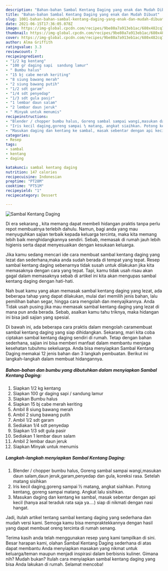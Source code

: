```yaml
---
description: "Bahan-bahan Sambal Kentang Daging yang enak dan Mudah Dibuat"
title: "Bahan-bahan Sambal Kentang Daging yang enak dan Mudah Dibuat"
slug: 1001-bahan-bahan-sambal-kentang-daging-yang-enak-dan-mudah-dibuat
date: 2021-06-15T17:36:05.078Z
image: https://img-global.cpcdn.com/recipes/9be80a7a913eb1ac/680x482cq70/sambal-kentang-daging-foto-resep-utama.jpg
thumbnail: https://img-global.cpcdn.com/recipes/9be80a7a913eb1ac/680x482cq70/sambal-kentang-daging-foto-resep-utama.jpg
cover: https://img-global.cpcdn.com/recipes/9be80a7a913eb1ac/680x482cq70/sambal-kentang-daging-foto-resep-utama.jpg
author: Alma Griffith
ratingvalue: 3.3
reviewcount: 7
recipeingredient:
- "1/2 kg kentang"
- "100 gr daging sapi  sandung lamur"
- " Bumbu halus"
- "15 bj cabe merah keriting"
- "8 siung bawang merah"
- "2 siung bawang putih"
- "1/2 sdt garam"
- "1/4 sdt penyedap"
- "1/3 sdt gula pasir"
- "1 lembar daun salam"
- "2 lembar daun jeruk"
- " Minyak untuk menumis"
recipeinstructions:
- "Blender / chopper bumbu halus, Goreng sambal sampai wangi,masukan daun salam,daun jeruk,garam,penyedap dan gula, koreksi rasa. Setelah matang sisihkan"
- "Iris kecil daging,goreng sampai ½ matang, angkat siaihkan. Potong kentang, goreng sampai matang. Angkat lalu sisihkan."
- "Masukan daging dan kentang ke sambal, masak sebentar dengan api kecil (hanya asal teraduk rata saja ya....) siap di nikmati dengan nasi hangat."
categories:
- Resep
tags:
- sambal
- kentang
- daging

katakunci: sambal kentang daging 
nutrition: 147 calories
recipecuisine: Indonesian
preptime: "PT28M"
cooktime: "PT51M"
recipeyield: "1"
recipecategory: Dessert

---
```



![Sambal Kentang Daging](https://img-global.cpcdn.com/recipes/9be80a7a913eb1ac/680x482cq70/sambal-kentang-daging-foto-resep-utama.jpg)

Di era  sekarang , kita memang dapat membeli hidangan praktis tanpa perlu repot membuatnya terlebih dahulu. Namun, bagi anda yang mau menyuguhkan sajian terbaik kepada keluarga tercinta, maka kita memang lebih baik menghidangkannya sendiri. Sebab, memasak di rumah jauh lebih higienis serta dapat menyesuaikan dengan kesukaan keluarga.

Jika kamu sedang mencari ide cara membuat sambal kentang daging yang lezat dan sederhana,maka anda sudah berada di tempat yang tepat. Resep sambal kentang daging  sebenarnya tidak susah untuk dilakukan jika kita memasaknya dengan cara yang tepat. Tapi, kamu tidak usah risau akan gagal dalam memasaknya 
sebab di artikel ini kita akan mengupas sambal kentang daging dengan hati-hati.  



Nah buat kamu yang akan memasak sambal kentang daging yang lezat, ada beberapa tahap yang dapat dilakukan, mulai dari memilih jenis bahan, lalu pemilihan bahan segar, hingga cara mengolah dan menyajikannya. Anda Tidak usah pusing jika mau memasak sambal kentang daging yang lezat di mana pun anda berada. Sebab, asalkan kamu  tahu triknya, maka hidangan ini bisa jadi sajian yang spesial.

Di bawah ini, ada beberapa cara praktis  dalam mengolah caramembuat sambal kentang daging yang siap dihidangkan. Sekarang, mari kita coba ciptakan sambal kentang daging sendiri di rumah. Tetap dengan bahan sederhana, sajian ini bisa memberi manfaat dalam membantu menjaga kesehatan tubuhmu sekeluarga. Anda bisa menyiapkan Sambal Kentang Daging memakai 12 jenis bahan dan 3 langkah pembuatan. Berikut ini langkah-langkah dalam membuat hidangannya.

<!--inarticleads1-->

##### Bahan-bahan dan bumbu yang dibutuhkan dalam menyiapkan Sambal Kentang Daging:

1. Siapkan 1/2 kg kentang
1. Siapkan 100 gr daging sapi / sandung lamur
1. Siapkan  Bumbu halus
1. Siapkan 15 bj cabe merah keriting
1. Ambil 8 siung bawang merah
1. Ambil 2 siung bawang putih
1. Ambil 1/2 sdt garam
1. Sediakan 1/4 sdt penyedap
1. Siapkan 1/3 sdt gula pasir
1. Sediakan 1 lembar daun salam
1. Ambil 2 lembar daun jeruk
1. Siapkan  Minyak untuk menumis




<!--inarticleads2-->

##### Langkah-langkah menyiapkan Sambal Kentang Daging:

1. Blender / chopper bumbu halus, Goreng sambal sampai wangi,masukan daun salam,daun jeruk,garam,penyedap dan gula, koreksi rasa. Setelah matang sisihkan
1. Iris kecil daging,goreng sampai ½ matang, angkat siaihkan. Potong kentang, goreng sampai matang. Angkat lalu sisihkan.
1. Masukan daging dan kentang ke sambal, masak sebentar dengan api kecil (hanya asal teraduk rata saja ya....) siap di nikmati dengan nasi hangat.




Jadi, itulah artikel tentang  sambal kentang daging  yang sederhana dan mudah versi kami. Semoga kamu bisa mempraktekkannya dengan hasil yang dapat membuat oreng tercinta di rumah senang. 

Terima kasih anda telah menggunakan resep yang kami tampilkan di sini. Besar harapan kami, olahan  Sambal Kentang Daging sederhana di atas dapat membantu Anda menyiapkan masakan yang nikmat untuk keluarga/teman maupun menjadi inspirasi dalam berbisnis kuliner. Gimana nih? Mudah bukan? Itulah cara menyiapkan sambal kentang daging yang bisa Anda lakukan di rumah. Selamat mencoba!

